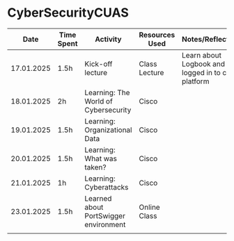 # CyberSecurityCUAS

| Date        | Time Spent | Activity                                  | Resources Used                                         | Notes/Reflections                                                 |
|-------------|------------|--------------------------------------------|--------------------------------------------------------|--------------------------------------------------------------------
| 17.01.2025  | 1.5h       | Kick-off lecture                           | Class Lecture                                          | Learn about Logbook and logged in to cisco platform      |
| 18.01.2025  | 2h         | Learning: The World of Cybersecurity       | Cisco                                                  |  | 
| 19.01.2025  | 1.5h       | Learning: Organizational Data              | Cisco                                                  |  |
| 20.01.2025  | 1.5h       | Learning: What was taken?                  | Cisco                                                  |  |
| 21.01.2025  | 1h         | Learning: Cyberattacks                     | Cisco                                                  |  | 
| 23.01.2025  | 1.5h       |  Learned about PortSwigger environment     | Online Class                                           |  |
|  |       |    |                              |  |
